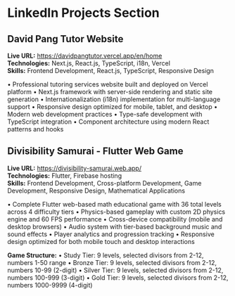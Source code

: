 # LinkedIn Projects Section

## David Pang Tutor Website
**Live URL:** https://davidpangtutor.vercel.app/en/home  
**Technologies:** Next.js, React.js, TypeScript, i18n, Vercel  
**Skills:** Frontend Development, React.js, TypeScript, Responsive Design

• Professional tutoring services website built and deployed on Vercel platform
• Next.js framework with server-side rendering and static site generation
• Internationalization (i18n) implementation for multi-language support
• Responsive design optimized for mobile, tablet, and desktop
• Modern web development practices
• Type-safe development with TypeScript integration
• Component architecture using modern React patterns and hooks

## Divisibility Samurai - Flutter Web Game
**Live URL:** https://divisibility-samurai.web.app/  
**Technologies:** Flutter, Firebase hosting  
**Skills:** Frontend Development, Cross-platform Development, Game Development, Responsive Design, Mathematical Applications

• Complete Flutter web-based math educational game with 36 total levels across 4 difficulty tiers
• Physics-based gameplay with custom 2D physics engine and 60 FPS performance
• Cross-device compatibility (mobile and desktop browsers)
• Audio system with tier-based background music and sound effects
• Player analytics and progression tracking
• Responsive design optimized for both mobile touch and desktop interactions

**Game Structure:**
• Study Tier: 9 levels, selected divisors from 2-12, numbers 1-50 range
• Bronze Tier: 9 levels, selected divisors from 2-12, numbers 10-99 (2-digit)
• Silver Tier: 9 levels, selected divisors from 2-12, numbers 100-999 (3-digit)
• Gold Tier: 9 levels, selected divisors from 2-12, numbers 1000-9999 (4-digit)